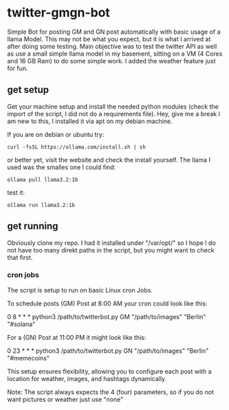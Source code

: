 # twitter-gmgn-bot

Simple Bot for posting GM and GN post automatically with basic usage of a llama Model. 
This may not be what you expect, but it is what I arrived at after doing some testing. 
Main objective was to test the twitter API as well as use a small simple llama model in my basement,
sitting on a VM (4 Cores and 16 GB Ram) to do some simple work. I added the weather feature just for fun.

## get setup

Get your machine setup and install the needed python modules (check the import of the script, I did not do a requirements file). 
Hey, give me a break I am new to this, I installed it via apt on my debian machine.

If you are on debian or ubuntu try:

`curl -fsSL https://ollama.com/install.sh | sh`

or better yet, visit the website and check the install yourself. The llama I used was the smalles one I could find:

`ollama pull llama3.2:1b`

test it:

`ollama run llama3.2:1b`

## get running

Obviously clone my repo. I had it installed under "/var/opt/" so I hope I do not have too many direkt paths in the script, but you might want to check that first.

### cron jobs

The script is setup to run on basic Linux cron Jobs.

To schedule posts (GM) Post at 8:00 AM your cron could look like this:

0 8 * * * python3 /path/to/twitterbot.py GM "/path/to/images" "Berlin" "#solana"

For a (GN) Post at 11:00 PM it might look like this:

0 23 * * * python3 /path/to/twitterbot.py GN "/path/to/images" "Berlin" "#memecoins"

This setup ensures flexibility, allowing you to configure each post with a location for weather, images, and hashtags dynamically.

Note: The script always expects the 4 (four) parameters, so if you do not want pictures or weather just use "none"


